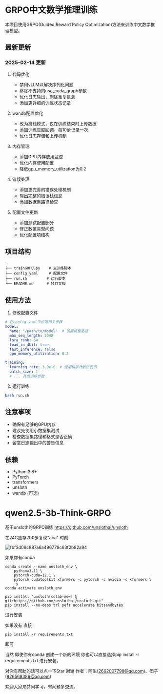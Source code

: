 # GRPO中文数学推理训练

本项目使用GRPO(Guided Reward Policy Optimization)方法来训练中文数学推理模型。

## 最新更新

### 2025-02-14 更新
1. 代码优化
   - 禁用vLLM以解决序列化问题
   - 移除不支持的use_cuda_graph参数
   - 优化日志输出，删除重复信息
   - 添加更详细的训练状态记录

2. wandb配置优化
   - 改为离线模式，仅在训练结束时上传数据
   - 添加训练进度回调，每10步记录一次
   - 优化日志存储和上传机制

3. 内存管理
   - 添加GPU内存使用监控
   - 优化内存使用配置
   - 降低gpu_memory_utilization为0.2

4. 错误处理
   - 添加更完善的错误处理机制
   - 输出完整的错误栈信息
   - 添加数据集路径检查

5. 配置文件更新
   - 添加测试配置部分
   - 修正数值类型问题
   - 优化配置项结构

## 项目结构

```
.
├── trainGRPO.py    # 主训练脚本
├── config.yaml     # 配置文件
├── run.sh         # 运行脚本
└── README.md      # 项目文档
```

## 使用方法

1. 修改配置文件
```yaml
# 在config.yaml中设置相关参数
model:
  name: "/path/to/model"  # 设置模型路径
  max_seq_length: 2048
  lora_rank: 64
  load_in_4bit: true
  fast_inference: false
  gpu_memory_utilization: 0.2

training:
  learning_rate: 3.0e-6  # 使用科学计数法表示
  batch_size: 1
  # ... 其他训练参数
```

2. 运行训练
```bash
bash run.sh
```

## 注意事项
- 确保有足够的GPU内存
- 建议先使用小数据集测试
- 检查数据集路径和格式是否正确
- 留意日志输出中的警告信息

## 依赖
- Python 3.8+
- PyTorch
- transformers
- unsloth
- wandb (可选)

# qwen2.5-3b-Think-GRPO
基于unsloth的GRPO训练
https://github.com/unslothai/unsloth



在24G显存200步复现"aha" 时刻

![fbf3d09c887a6a496779c63f2b82a94](https://github.com/user-attachments/assets/f8517316-249b-4d46-82eb-2e5eafe1e091)

如果你有conda
```
conda create --name unsloth_env \
    python=3.11 \
    pytorch-cuda=12.1 \
    pytorch cudatoolkit xformers -c pytorch -c nvidia -c xformers \
    -y
conda activate unsloth_env

pip install "unsloth[colab-new] @ git+https://github.com/unslothai/unsloth.git"
pip install --no-deps trl peft accelerate bitsandbytes
```
进行安装

如果没有  直接 
```
pip install -r requirements.txt
```
即可  

当然 即使你有conda  创建一个新的环境  你也可以直接选择pip install -r requirements.txt 进行安装。

对你有帮助的话可以点一下Star 谢谢
作者：阿生(2662007798@qq.com)、团子(826568389@qq.com)

欢迎大家来共同学习，有问题多交流。


